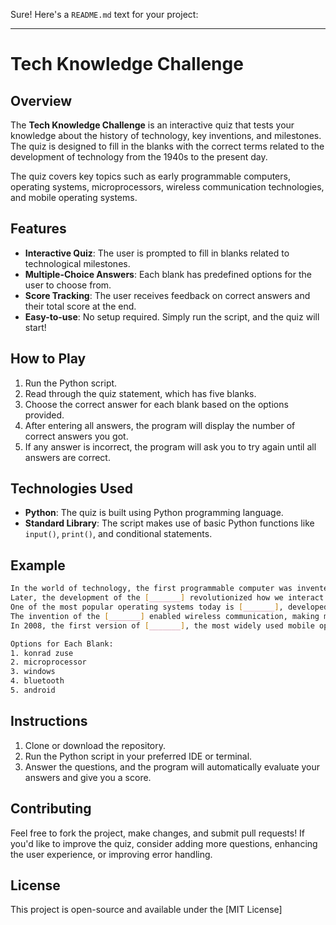 Sure! Here's a `README.md` text for your project:

---

# Tech Knowledge Challenge

## Overview

The **Tech Knowledge Challenge** is an interactive quiz that tests your knowledge about the history of technology, key inventions, and milestones. The quiz is designed to fill in the blanks with the correct terms related to the development of technology from the 1940s to the present day. 

The quiz covers key topics such as early programmable computers, operating systems, microprocessors, wireless communication technologies, and mobile operating systems.

## Features

- **Interactive Quiz**: The user is prompted to fill in blanks related to technological milestones.
- **Multiple-Choice Answers**: Each blank has predefined options for the user to choose from.
- **Score Tracking**: The user receives feedback on correct answers and their total score at the end.
- **Easy-to-use**: No setup required. Simply run the script, and the quiz will start!

## How to Play

1. Run the Python script.
2. Read through the quiz statement, which has five blanks.
3. Choose the correct answer for each blank based on the options provided.
4. After entering all answers, the program will display the number of correct answers you got.
5. If any answer is incorrect, the program will ask you to try again until all answers are correct.

## Technologies Used

- **Python**: The quiz is built using Python programming language.
- **Standard Library**: The script makes use of basic Python functions like `input()`, `print()`, and conditional statements.

## Example

```bash
In the world of technology, the first programmable computer was invented by [_______] in the early 1940s.
Later, the development of the [_______] revolutionized how we interact with computers.
One of the most popular operating systems today is [_______], developed by Microsoft.
The invention of the [_______] enabled wireless communication, making mobile phones and the internet more accessible.
In 2008, the first version of [_______], the most widely used mobile operating system, was released.

Options for Each Blank:
1. konrad zuse
2. microprocessor
3. windows
4. bluetooth
5. android
```

## Instructions

1. Clone or download the repository.
2. Run the Python script in your preferred IDE or terminal.
3. Answer the questions, and the program will automatically evaluate your answers and give you a score.

## Contributing

Feel free to fork the project, make changes, and submit pull requests! If you'd like to improve the quiz, consider adding more questions, enhancing the user experience, or improving error handling.

## License

This project is open-source and available under the [MIT License]
